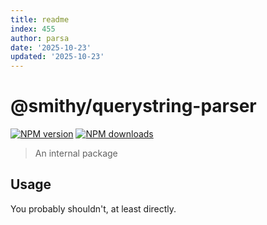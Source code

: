 ```yaml
---
title: readme
index: 455
author: parsa
date: '2025-10-23'
updated: '2025-10-23'
---
```

# @smithy/querystring-parser

[![NPM version](https://img.shields.io/npm/v/@smithy/querystring-parser/latest.svg)](https://www.npmjs.com/package/@smithy/querystring-parser)
[![NPM downloads](https://img.shields.io/npm/dm/@smithy/querystring-parser.svg)](https://www.npmjs.com/package/@smithy/querystring-parser)

> An internal package

## Usage

You probably shouldn't, at least directly.
